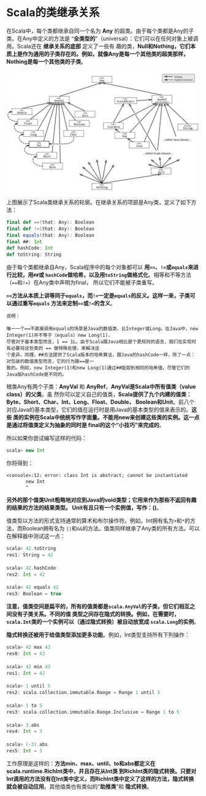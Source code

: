 Scala的类继承关系
===================================================================================
在Scala中，每个类都继承自同一个名为 **Any** 的超类。由于每个类都是Any的子类，在Any中定义的方法是
“**全类型的**”（universal）：它们可以在任何对象上被调用。Scala还在 **继承关系的底部** 定义了一些有
趣的类，**Null和Nothing，它们本质上是作为通用的子类存在的。例如，就像Any是每一个其他类的超类那样，
Nothing是每一个其他类的子类**。

![Scala的类继承关系](img/1.jpeg)

上图展示了Scala类继承关系的轮廓。在继承关系的项部是Any类，定义了如下方法：
```scala
final def ==(that: Any): Boolean 
final def !=(that: Any): Boolean 
final equals(that: Any): Boolean 
final ##: Int 
def hashCode: Int 
def toString: String 
```
由于每个类都继承自Any，Scala程序中的每个对象都可以  **用`==`、`!=`或`equals`来进行比较，用`##`或
`hashCode`做哈希，以及用`toString`做格式化**。相等和不等方法（`==`和`!=`）在Any类中声明为final，
所以它们不能被子类重写。

**`==`方法从本质上讲等同于`equals`，而`!=`一定是`equals`的反义。这样一来，子类可以通过重写`equals`
方法来定制`==`或`!=`的含义**。
```
说明：

唯一一个==不直接调用equals的场景是Java的数值类，比Integer或Long。在Java中，new Integer(1)并不等于（equals）new Long(1)，
尽管对于基本类型而言，1 == 1L。由于Scala跟Java相比是个更规则的语言，我们在实现时有必要将这些类的 == 做特殊处理，来解决这
个差异。同理，##方法提供了Scala版本的哈希算法，跟Java的hashCode一样，除了一点：对包装的数值类型而言，它的行为跟==是一
致的。例如，new Integer(1)和new Long(1)通过##能取到相同的哈希值，尽管它们的Java版hashCode是不同的。
```

根类Any有两个子类：**AnyVal** 和 **AnyRef**。**AnyVal是Scala中所有值类（value class）的父类**。虽
然你可以定义自己的值类，**Scala提供了九个内建的值类：Byte、Short、Char、Int、Long、Float、Double、
Boolean和Unit**。前八个对应Java的基本类型，它们的值在运行时是用Java的基本类型的值来表示的。**这些
类的实例在Scala中统统写作字面量。不能用new来创建这些类的实例。这一点是通过将值类定义为抽象的同时是
final的这个“小技巧”来完成的**。

所以如果你尝试编写这样的代码：
```scala
scala> new Int
```
你将得到：
```
<console>:12: error: class Int is abstract; cannot be instantiated
       new Int
       ^
```
**另外的那个值类Unit粗略地对应到Java的void类型；它用来作为那些不返回有趣的结果的方法的结果类型。
Unit有且只有一个实例值，写作：()**。

值类型以方法的形式支持通常的算术和布尔操作符。例如，Int拥有名为`+`和`*`的方法，而Boolean拥有名为
`||`和`&&`的方法。值类同样继承了Any类的所有方法。可以在解释器中测试这一点：
```scala
scala> 42.toString
res1: String = 42

scala> 42.hashCode
res2: Int = 42

scala> 42 equals 42
res3: Boolean = true
```
**注意，值类空间是扁平的，所有的值类都是`scala.AnyVal`的子类，但它们相互之间没有子类关系。不同的值
类型之间存在隐式的转换。例如，在需要时，`scala.Int`类的一个实例可以（通过隐式转换）被自动放宽成
`scala.Long`的实例**。

**隐式转换还被用于给值类型添加更多功能**。例如，Int类型支持所有下列操作：
```scala
scala> 42 max 43
res0: Int = 43

scala> 42 min 43
res1: Int = 42

scala> 1 until 5
res2: scala.collection.immutable.Range = Range 1 until 5

scala> 1 to 5
res3: scala.collection.immutable.Range.Inclusive = Range 1 to 5

scala> 3.abs
res4: Int = 3

scala> (-3).abs
res5: Int = 3
```
工作原理是这样的：**方法min、max、until、to和abs都定义在scala.runtime.RichInt类中，并且存在从Int类
到RichInt类的隐式转换。只要对Int调用的方法没有在Int类中定义，而RichInt类中定义了这样的方法，隐式转换
就会被自动应用**。其他值类也有类似的“**助推类**”和 **隐式转换**。







